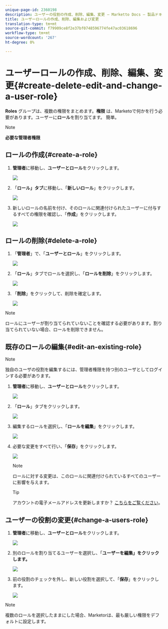 ```yaml
---
unique-page-id: 2360198
description: ユーザーの役割の作成、削除、編集、変更 — Marketto Docs — 製品ドキュメント
title: ユーザーロールの作成、削除、編集および変更
translation-type: tm+mt
source-git-commit: f79909ce8f2e37bf0748596774fe47ac03618696
workflow-type: tm+mt
source-wordcount: '267'
ht-degree: 0%

---
```



# ユーザーロールの作成、削除、編集、変更{#create-delete-edit-and-change-a-user-role}

**Roles** グループは、複数の権限をまとめます。**権限** は、Marketoで何かを行う必要があります。ユーザーに&#x200B;**ロール**&#x200B;を割り当てます。 簡単。

>[!NOTE]
>
>**必要な管理者権限**

## ロールの作成{#create-a-role}

1. **管理者**&#x200B;に移動し、**ユーザーとロール**&#x200B;をクリックします。

   ![](assets/image2014-9-16-13-3a29-3a48.png)

1. 「**ロール」タブ**&#x200B;に移動し、「**新しいロール**」をクリックします。

   ![](assets/image2014-9-16-13-3a30-3a0.png)

1. 新しいロールの名前を付け、そのロールに関連付けられたユーザーに付与するすべての権限を確認し、「**作成**」をクリックします。

   ![](assets/image2014-9-16-13-3a31-3a19.png)

## ロールの削除{#delete-a-role}

1. 「**管理者**」で、「**ユーザーとロール**」をクリックします。

   ![](assets/image2014-9-16-13-3a31-3a42.png)

1. 「**ロール**」タブでロールを選択し、「**ロールを削除**」をクリックします。

   ![](assets/image2014-9-16-13-3a31-3a56.png)

1. 「**削除**」をクリックして、削除を確定します。

   ![](assets/image2014-9-16-13-3a32-3a25.png)

>[!NOTE]
>
>ロールにユーザーが割り当てられていないことを確認する必要があります。割り当てられていない場合、ロールを削除できません。

## 既存のロールの編集{#edit-an-existing-role}

>[!NOTE]
>
>独自のユーザの役割を編集するには、管理者権限を持つ別のユーザとしてログインする必要があります。

1. **管理者**&#x200B;に移動し、**ユーザーとロール**&#x200B;をクリックします。

   ![](assets/image2014-9-16-13-3a34-3a2.png)

1. 「**ロール**」タブをクリックします。

   ![](assets/image2014-9-16-13-3a34-3a22.png)

1. 編集するロールを選択し、「**ロールを編集**」をクリックします。

   ![](assets/image2014-9-16-13-3a34-3a37.png)

1. 必要な変更をすべて行い、「**保存**」をクリックします。

   ![](assets/image2014-9-16-13-3a35-3a16.png)

   >[!NOTE]
   >
   >ロールに対する変更は、このロールに関連付けられているすべてのユーザーに影響を与えます。

   >[!TIP]
   >
   >アカウントの電子メールアドレスを更新しますか？ [こちらをご覧ください](/help/marketo/product-docs/administration/settings/edit-account-settings.md)。

## ユーザーの役割の変更{#change-a-users-role}

1. **管理者**&#x200B;に移動し、**ユーザーとロール**&#x200B;をクリックします。

   ![](assets/image2014-9-16-13-3a35-3a49.png)

1. 別のロールを割り当てるユーザーを選択し、「**ユーザーを編集」をクリックします。**

   ![](assets/image2014-9-16-13-36-8.png)

1. 前の役割のチェックを外し、新しい役割を選択して、「**保存**」をクリックします。

   ![](assets/image2014-9-16-13-3a36-3a35.png)

>[!NOTE]
>
>複数のロールを選択したままにした場合、Marketorは、最も厳しい権限をデフォルトに設定します。
